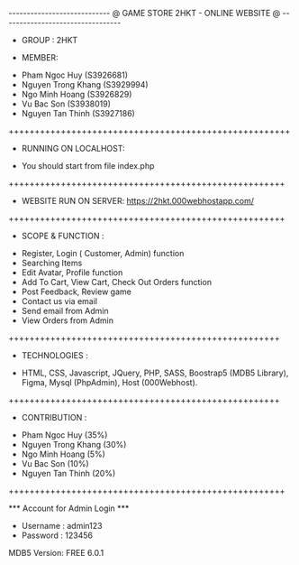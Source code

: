 
  ----------------------------  @ GAME STORE 2HKT - ONLINE WEBSITE @  ---------------------------------
 
 - GROUP : 2HKT
 
 - MEMBER: 
 
 + Pham Ngoc Huy (S3926681)
 + Nguyen Trong Khang (S3929994)
 + Ngo Minh Hoang (S3926829)
 + Vu Bac Son (S3938019)
 + Nguyen Tan Thinh (S3927186)


++++++++++++++++++++++++++++++++++++++++++++++++++++++

- RUNNING ON LOCALHOST:

+ You should start from file index.php 


+++++++++++++++++++++++++++++++++++++++++++++++++++++

- WEBSITE RUN ON SERVER:
 https://2hkt.000webhostapp.com/ 



+++++++++++++++++++++++++++++++++++++++++++++++++++++

- SCOPE & FUNCTION :

 + Register, Login ( Customer, Admin) function
 + Searching Items 
 + Edit Avatar, Profile function
 + Add To Cart, View Cart,  Check Out Orders function
 + Post Feedback, Review game
 + Contact us via email
 + Send email from Admin
 + View Orders from Admin
 
++++++++++++++++++++++++++++++++++++++++++++++++++++

- TECHNOLOGIES :

+ HTML, CSS, Javascript, JQuery, PHP, SASS, Boostrap5 (MDB5 Library), Figma, Mysql (PhpAdmin), Host (000Webhost). 


++++++++++++++++++++++++++++++++++++++++++++++++++++

- CONTRIBUTION :
 + Pham Ngoc Huy (35%)
 + Nguyen Trong Khang (30%)
 + Ngo Minh Hoang (5%)
 + Vu Bac Son (10%)
 + Nguyen Tan Thinh (20%)



+++++++++++++++++++++++++++++++++++++++++++++++++++++

*** Account for Admin Login  ***

+ Username : admin123 
+ Password : 123456




MDB5
Version: FREE 6.0.1



